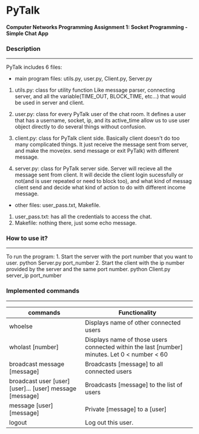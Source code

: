 # PyTalk
#### Computer Networks Programming Assignment 1: Socket Programming - Simple Chat App

### Description
------

PyTalk includes 6 files:

- main program files: utils.py, user.py, Client.py, Server.py

1. utils.py: class for utility function
             Like message parser, connecting server,
             and all the variable(TIME_OUT, BLOCK_TIME, etc...)
             that would be used in server and client.

2. user.py: class for every PyTalk user of the chat room.
            It defines a user that has a username, socket, ip,
            and its active_time allow us to use user object
            directly to do several things without confusion.

3. client.py: class for PyTalk client side. Basically client doesn't do
              too many complicated things. It just receive the message
              sent from server, and make the move(ex. send message or
              exit PyTalk) with different message.

4. server.py: class for PyTalk server side. Server will recieve all
              the message sent from client. It will decide the client
              login sucessfully or not(and is user repeated or need to
              block too), and what kind of messag client send and decide
              what kind of action to do with different income message.

- other files: user_pass.txt, Makefile.

1. user_pass.txt: has all the credentials to access the chat.
2. Makefile: nothing there, just some echo message.

### How to use it?
------

To run the program:
    1. Start the server with the port number that you want to user.
        python Server.py port_number
    2. Start the client with the ip number provided by the server and the same
       port number.
        python Client.py server_ip port_number

### Implemented commands
------

|commands                       |Functionality                                 |
|-------------------------------|----------------------------------------------|
|whoelse                        |Displays name of other connected users        |
|wholast [number]               |Displays name of those users connected within the last [number] minutes. Let 0 < number < 60|
|broadcast message [message]    |Broadcasts [message] to all connected users   |
|broadcast user [user] [user]... [user] message [message]|Broadcasts [message] to the list of users      |
|message [user] [message]       |Private [message] to a [user]                 |
|logout                         |Log out this user.                            |


